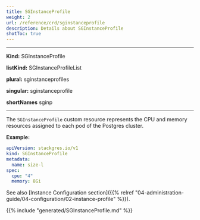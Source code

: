 ```yaml
---
title: SGInstanceProfile
weight: 2
url: /reference/crd/sginstanceprofile
description: Details about SGInstanceProfile
shotToc: true
---
```


___
**Kind:** SGInstanceProfile

**listKind:** SGInstanceProfileList

**plural:** sginstanceprofiles

**singular:** sginstanceprofile

**shortNames** sginp
___

The `SGInstanceProfile` custom resource represents the CPU and memory resources assigned to each pod of the Postgres cluster.

**Example:**

```yaml
apiVersion: stackgres.io/v1
kind: SGInstanceProfile
metadata:
  name: size-l
spec:
  cpu: "4"
  memory: 8Gi
```

See also [Instance Configuration section]({{% relref "04-administration-guide/04-configuration/02-instance-profile" %}}).

{{% include "generated/SGInstanceProfile.md" %}}
